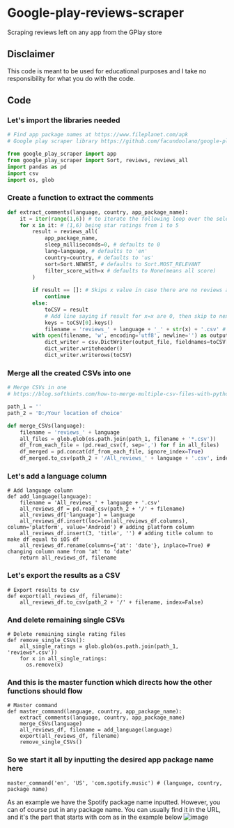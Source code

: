 # Google-play-reviews-scraper
Scraping reviews left on any app from the GPlay store

## Disclaimer
This code is meant to be used for educational purposes and I take no responsibility for what you do with the code.

## Code
### Let's import the libraries needed

```python
# Find app package names at https://www.fileplanet.com/apk
# Google play scraper library https://github.com/facundoolano/google-play-scraper

from google_play_scraper import app
from google_play_scraper import Sort, reviews, reviews_all
import pandas as pd
import csv
import os, glob
```

### Create a function to extract the comments
```python
def extract_comments(language, country, app_package_name):
    it = iter(range(1,6)) # to iterate the following loop over the selected star ratings
    for x in it: # (1,6) being star ratings from 1 to 5
        result = reviews_all(
            app_package_name,
            sleep_milliseconds=0, # defaults to 0
            lang=language, # defaults to 'en'
            country=country, # defaults to 'us'
            sort=Sort.NEWEST, # defaults to Sort.MOST_RELEVANT
            filter_score_with=x # defaults to None(means all score)
        )
    
        if result == []: # Skips x value in case there are no reviews at this score
            continue
        else:
            toCSV = result
            # Add line saying if result for x=x are 0, then skip to next value of x
            keys = toCSV[0].keys()
            filename = 'reviews_' + language + '_' + str(x) + '.csv' # eg. 'reviews_it_5.csv'
        with open(filename, 'w', encoding='utf8', newline='') as output_file:
            dict_writer = csv.DictWriter(output_file, fieldnames=toCSV[0].keys())
            dict_writer.writeheader()
            dict_writer.writerows(toCSV)
```
### Merge all the created CSVs into one
```python
# Merge CSVs in one
# https://blog.softhints.com/how-to-merge-multiple-csv-files-with-python/

path_1 = ''
path_2 = 'D:/Your location of choice'

def merge_CSVs(language):
    filename = 'reviews_' + language
    all_files = glob.glob(os.path.join(path_1, filename + '*.csv'))
    df_from_each_file = (pd.read_csv(f, sep=',') for f in all_files)
    df_merged = pd.concat(df_from_each_file, ignore_index=True)
    df_merged.to_csv(path_2 + '/All_reviews_' + language + '.csv', index=False)
```
### Let's add a language column
```
# Add language column
def add_language(language):
    filename = 'All_reviews_' + language + '.csv'
    all_reviews_df = pd.read_csv(path_2 + '/' + filename)
    all_reviews_df['language'] = language
    all_reviews_df.insert(loc=len(all_reviews_df.columns), column='platform', value='Android') # adding platform column
    all_reviews_df.insert(3, 'title', '') # adding title column to make df equal to iOS df
    all_reviews_df.rename(columns={'at': 'date'}, inplace=True) # changing column name from 'at' to 'date'
    return all_reviews_df, filename
```
### Let's export the results as a CSV
```
# Export results to csv
def export(all_reviews_df, filename):
    all_reviews_df.to_csv(path_2 + '/' + filename, index=False)
```
### And delete remaining single CSVs
```
# Delete remaining single rating files
def remove_single_CSVs():
    all_single_ratings = glob.glob(os.path.join(path_1, 'reviews*.csv'))
    for x in all_single_ratings:
      os.remove(x)
```
### And this is the master function which directs how the other functions should flow
```
# Master command
def master_command(language, country, app_package_name):
    extract_comments(language, country, app_package_name)
    merge_CSVs(language)
    all_reviews_df, filename = add_language(language)
    export(all_reviews_df, filename)
    remove_single_CSVs()   
```
### So we start it all by inputting the desired app package name here
```
master_command('en', 'US', 'com.spotify.music') # (language, country, package name)
```
As an example we have the Spotify package name inputted. However, you can of course put in any package name. You can usually find it in the URL, and it's the part that starts with com as in the example below
![image](https://github.com/Issuecoding/Google-play-reviews-scraper/assets/148871637/80051001-375d-4dd3-bbc6-30e4564e1110)
